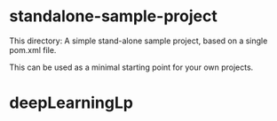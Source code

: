 # standalone-sample-project

This directory: A simple stand-alone sample project, based on a single pom.xml file.

This can be used as a minimal starting point for your own projects.
# deepLearningLp
